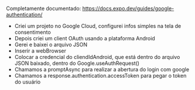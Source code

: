 Completamente documentado: https://docs.expo.dev/guides/google-authentication/

- Criei um projeto no Google Cloud, configurei infos simples na tela de consentimento
- Depois criei um client OAuth usando a plataforma Android
- Gerei e baixei o arquivo JSON
- Inserir a webBrowser
- Colocar a credencial do cliendIdAndroid, que está dentro do arquivo JSON baixado, dentro do Google.useAuthRequest()
- Chamamos a promptAsync para realizar a abertura do login com google
- Chamamos a response.authentication.accessToken para pegar o token do usuário
